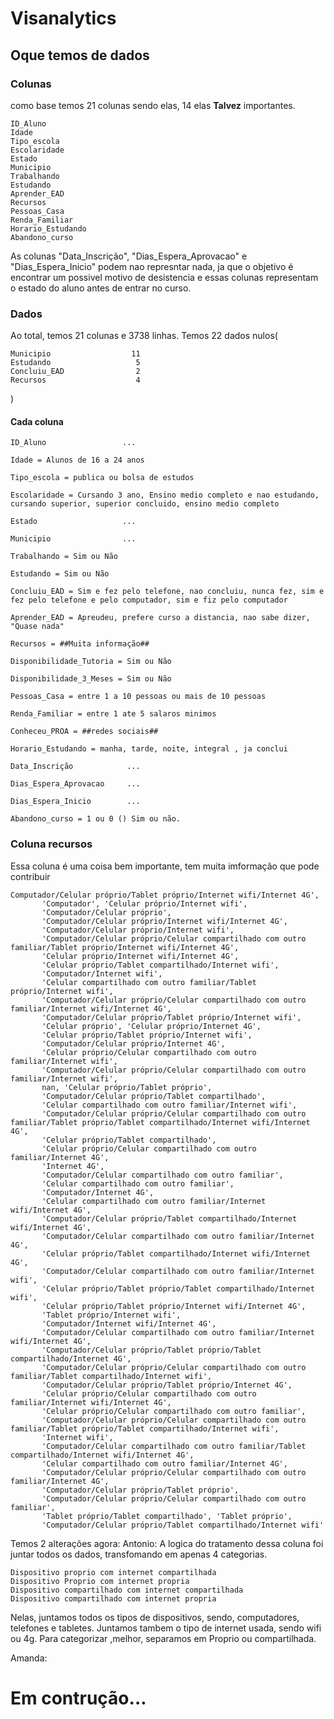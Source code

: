 # Visanalytics

## Oque temos de dados

### Colunas

como base temos 21 colunas sendo elas, 14 elas **Talvez** importantes. 

```
ID_Aluno                    
Idade                       
Tipo_escola                 
Escolaridade                
Estado                      
Municipio                  
Trabalhando                 
Estudando
Aprender_EAD                
Recursos
Pessoas_Casa                
Renda_Familiar
Horario_Estudando
Abandono_curso
```

As colunas "Data_Inscrição",
"Dias_Espera_Aprovacao" e "Dias_Espera_Inicio" podem nao represntar nada, ja que o objetivo é encontrar um possivel motivo de desistencia e essas colunas representam o estado do aluno antes de entrar no curso.

### Dados

Ao total, temos 21 colunas e 3738 linhas. Temos 22 dados nulos(
    
    Municipio                  11
    Estudando                   5
    Concluiu_EAD                2
    Recursos                    4
    
)

#### Cada coluna

```
ID_Aluno                 ...

Idade = Alunos de 16 a 24 anos

Tipo_escola = publica ou bolsa de estudos

Escolaridade = Cursando 3 ano, Ensino medio completo e nao estudando, cursando superior, superior concluido, ensino medio completo

Estado                   ...

Municipio                ...

Trabalhando = Sim ou Não

Estudando = Sim ou Não

Concluiu_EAD = Sim e fez pelo telefone, nao concluiu, nunca fez, sim e fez pelo telefone e pelo computador, sim e fiz pelo computador

Aprender_EAD = Apreudeu, prefere curso a distancia, nao sabe dizer, "Quase nada"

Recursos = ##Muita informação##

Disponibilidade_Tutoria = Sim ou Não

Disponibilidade_3_Meses = Sim ou Não

Pessoas_Casa = entre 1 a 10 pessoas ou mais de 10 pessoas

Renda_Familiar = entre 1 ate 5 salaros minimos 

Conheceu_PROA = ##redes sociais##

Horario_Estudando = manha, tarde, noite, integral , ja conclui

Data_Inscrição            ...

Dias_Espera_Aprovacao     ...

Dias_Espera_Inicio        ...

Abandono_curso = 1 ou 0 () Sim ou não. 
```
<h3>Coluna recursos</h3>
Essa coluna é uma coisa bem importante, tem muita imformação que pode contribuir 

```
Computador/Celular próprio/Tablet próprio/Internet wifi/Internet 4G',
       'Computador', 'Celular próprio/Internet wifi',
       'Computador/Celular próprio',
       'Computador/Celular próprio/Internet wifi/Internet 4G',
       'Computador/Celular próprio/Internet wifi',
       'Computador/Celular próprio/Celular compartilhado com outro familiar/Tablet próprio/Internet wifi/Internet 4G',
       'Celular próprio/Internet wifi/Internet 4G',
       'Celular próprio/Tablet compartilhado/Internet wifi',
       'Computador/Internet wifi',
       'Celular compartilhado com outro familiar/Tablet próprio/Internet wifi',
       'Computador/Celular próprio/Celular compartilhado com outro familiar/Internet wifi/Internet 4G',
       'Computador/Celular próprio/Tablet próprio/Internet wifi',
       'Celular próprio', 'Celular próprio/Internet 4G',
       'Celular próprio/Tablet próprio/Internet wifi',
       'Computador/Celular próprio/Internet 4G',
       'Celular próprio/Celular compartilhado com outro familiar/Internet wifi',
       'Computador/Celular próprio/Celular compartilhado com outro familiar/Internet wifi',
       nan, 'Celular próprio/Tablet próprio',
       'Computador/Celular próprio/Tablet compartilhado',
       'Celular compartilhado com outro familiar/Internet wifi',
       'Computador/Celular próprio/Celular compartilhado com outro familiar/Tablet próprio/Tablet compartilhado/Internet wifi/Internet 4G',
       'Celular próprio/Tablet compartilhado',
       'Celular próprio/Celular compartilhado com outro familiar/Internet 4G',
       'Internet 4G',
       'Computador/Celular compartilhado com outro familiar',
       'Celular compartilhado com outro familiar',
       'Computador/Internet 4G',
       'Celular compartilhado com outro familiar/Internet wifi/Internet 4G',
       'Computador/Celular próprio/Tablet compartilhado/Internet wifi/Internet 4G',
       'Computador/Celular compartilhado com outro familiar/Internet 4G',
       'Celular próprio/Tablet compartilhado/Internet wifi/Internet 4G',
       'Computador/Celular compartilhado com outro familiar/Internet wifi',
       'Celular próprio/Tablet próprio/Tablet compartilhado/Internet wifi',
       'Celular próprio/Tablet próprio/Internet wifi/Internet 4G',
       'Tablet próprio/Internet wifi',
       'Computador/Internet wifi/Internet 4G',
       'Computador/Celular compartilhado com outro familiar/Internet wifi/Internet 4G',
       'Computador/Celular próprio/Tablet próprio/Tablet compartilhado/Internet 4G',
       'Computador/Celular próprio/Celular compartilhado com outro familiar/Tablet compartilhado/Internet wifi',
       'Computador/Celular próprio/Tablet próprio/Internet 4G',
       'Celular próprio/Celular compartilhado com outro familiar/Internet wifi/Internet 4G',
       'Celular próprio/Celular compartilhado com outro familiar',
       'Computador/Celular próprio/Celular compartilhado com outro familiar/Tablet próprio/Tablet compartilhado/Internet wifi',
       'Internet wifi',
       'Computador/Celular compartilhado com outro familiar/Tablet compartilhado/Internet wifi/Internet 4G',
       'Celular compartilhado com outro familiar/Internet 4G',
       'Computador/Celular próprio/Celular compartilhado com outro familiar/Internet 4G',
       'Computador/Celular próprio/Tablet próprio',
       'Computador/Celular próprio/Celular compartilhado com outro familiar',
       'Tablet próprio/Tablet compartilhado', 'Tablet próprio',
       'Computador/Celular próprio/Tablet compartilhado/Internet wifi'
```

Temos 2 alterações agora:
Antonio:
A logica do tratamento dessa coluna foi juntar todos os dados, transfomando em apenas 4 categorias. 
```
Dispositivo proprio com internet compartilhada
Dispositivo Proprio com internet propria
Dispositivo compartilhado com internet compartilhada
Dispositivo compartilhado com internet propria
```
Nelas, juntamos todos os tipos de dispositivos, sendo, computadores, telefones e tabletes. Juntamos tambem o tipo de internet usada, sendo wifi ou 4g. Para categorizar ,melhor, separamos em Proprio ou compartilhada.

Amanda:


<h1> Em contrução... </h1>
